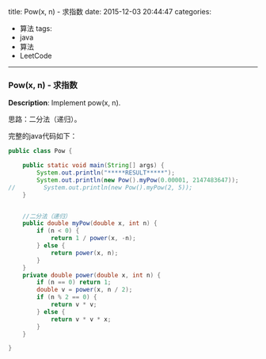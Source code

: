 



title: Pow(x, n) - 求指数
date: 2015-12-03 20:44:47
categories: 
- 算法
tags: 
- java
- 算法
- LeetCode
<!--updated: 2015-12-03 21:40:47-->
---

### Pow(x, n) - 求指数

**Description**: Implement pow(x, n).

思路：二分法（递归）。

完整的java代码如下：

```java
public class Pow {

    public static void main(String[] args) {
        System.out.println("*****RESULT*****");
        System.out.println(new Pow().myPow(0.00001, 2147483647));
//        System.out.println(new Pow().myPow(2, 5));
    }


    //二分法（递归）
    public double myPow(double x, int n) {
        if (n < 0) {
            return 1 / power(x, -n);
        } else {
            return power(x, n);
        }
    }
    private double power(double x, int n) {
        if (n == 0) return 1;
        double v = power(x, n / 2);
        if (n % 2 == 0) {
            return v * v;
        } else {
            return v * v * x;
        }
    }

}
```
